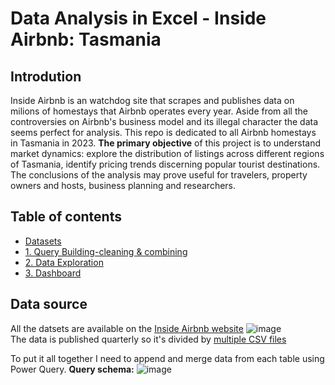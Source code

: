 # Data Analysis in Excel - Inside Airbnb: Tasmania
## Introdution
 Inside Airbnb is an watchdog site that scrapes and publishes data on milions of homestays that Airbnb operates every year. Aside from all the controversies on Airbnb's business model and its illegal character 
 the data seems perfect for analysis. This repo is dedicated to all Airbnb homestays in Tasmania in 2023. **The primary objective** of this project is to understand market dynamics: explore the distribution of 
 listings across different regions of Tasmania, identify pricing trends discerning popular tourist destinations. The conclusions of the analysis may prove useful for travelers, property owners and hosts, business 
 planning and researchers. 


## Table of contents
* [Datasets](datasets)
* [1. Query Building-cleaning & combining](1.Query_Building-cleaning&combining.md)
* [2. Data Exploration](2.Data_Exploration.md)
* [3. Dashboard](3.Dashboard.md)

## Data source
 All the datsets are available on the [Inside Airbnb website](http://insideairbnb.com/get-the-data) 
 ![image](https://github.com/jakubgrunwald/Inside-Airbnb-Data-Analysis-in-Excel-PQ/assets/159199366/1a3b8cf1-5346-4e21-ba1a-a3ee019798ae)  
 The data is published quarterly so it's divided by [multiple CSV files](datasets)  

To put it all together I need to append and merge data from each table using Power Query. **Query schema:**
![image](https://github.com/jakubgrunwald/Inside-Airbnb-Data-Analysis-in-Excel-PQ/assets/159199366/97a5519f-a919-44fe-9001-ddbb6fa6b5c1)










								
   		
 
		


